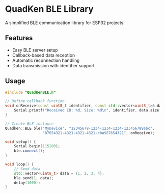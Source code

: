 # QuadKen BLE Library

A simplified BLE communication library for ESP32 projects.

## Features

- Easy BLE server setup
- Callback-based data reception
- Automatic reconnection handling
- Data transmission with identifier support

## Usage

```cpp
#include "QuadKenBLE.h"

// Define callback function
void onReceive(const uint8_t identifier, const std::vector<uint8_t>& data) {
    Serial.printf("Received ID: %d, Size: %d\n", identifier, data.size());
}

// Create BLE instance
Quadken::BLE ble("MyDevice", "12345678-1234-1234-1234-123456789abc", 
                 "87654321-4321-4321-4321-cba987654321", onReceive);

void setup() {
    Serial.begin(115200);
    ble.connect();
}

void loop() {
    // Send data
    std::vector<uint8_t> data = {1, 2, 3, 4};
    ble.send(1, data);
    delay(1000);
}
```
